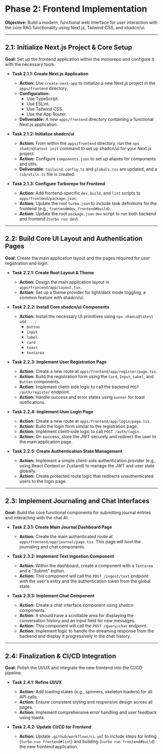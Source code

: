 # Phase 2: Frontend Implementation

**Objective:** Build a modern, functional web interface for user interaction with the core RAG functionality using Next.js, Tailwind CSS, and shadcn/ui.

---

## 2.1: Initialize Next.js Project & Core Setup

**Goal:** Set up the frontend application within the monorepo and configure it with the necessary tools.

- **Task 2.1.1: Create Next.js Application**

  - **Action:** Use `create-next-app` to initialize a new Next.js project in the `apps/frontend` directory.
  - **Configuration:**
    - Use TypeScript.
    - Use ESLint.
    - Use Tailwind CSS.
    - Use the App Router.
  - **Deliverable:** A new `apps/frontend` directory containing a functional Next.js application.

- **Task 2.1.2: Initialize shadcn/ui**

  - **Action:** From within the `apps/frontend` directory, run the `npx shadcn@latest init` command to set up shadcn/ui for your Next.js project.
  - **Action:** Configure `components.json` to set up aliases for components and utils.
  - **Deliverable:** `tailwind.config.ts` and `globals.css` are updated, and a `lib/utils.ts` file is created.

- **Task 2.1.3: Configure Turborepo for Frontend**
  - **Action:** Add frontend-specific `dev`, `build`, and `lint` scripts to `apps/frontend/package.json`.
  - **Action:** Update the root `turbo.json` to include task definitions for the frontend (e.g., `frontend#dev`, `frontend#build`).
  - **Action:** Update the root `package.json` `dev` script to run both backend and frontend (`turbo run dev`).

---

## 2.2: Build Core UI Layout and Authentication Pages

**Goal:** Create the main application layout and the pages required for user registration and login.

- **Task 2.2.1: Create Root Layout & Theme**

  - **Action:** Design the main application layout in `apps/frontend/app/layout.tsx`.
  - **Action:** Set up a theme provider for light/dark mode toggling, a common feature with shadcn/ui.

- **Task 2.2.2: Install Core shadcn/ui Components**

  - **Action:** Install the necessary UI primitives using `npx shadcn@latest add ...`:
    - `button`
    - `input`
    - `label`
    - `card`
    - `toast`
    - `textarea`

- **Task 2.2.3: Implement User Registration Page**

  - **Action:** Create a new route at `apps/frontend/app/register/page.tsx`.
  - **Action:** Build the registration form using the `Card`, `Input`, `Label`, and `Button` components.
  - **Action:** Implement client-side logic to call the backend `POST /auth/register` endpoint.
  - **Action:** Handle success and error states using `sonner` for toast notifications.

- **Task 2.2.4: Implement User Login Page**

  - **Action:** Create a new route at `apps/frontend/app/login/page.tsx`.
  - **Action:** Build the login form similar to the registration page.
  - **Action:** Implement client-side logic to call `POST /auth/login`.
  - **Action:** On success, store the JWT securely and redirect the user to the main application page.

- **Task 2.2.5: Create Authentication State Management**
  - **Action:** Implement a simple client-side authentication provider (e.g., using React Context or Zustand) to manage the JWT and user state globally.
  - **Action:** Create protected route logic that redirects unauthenticated users to the login page.

---

## 2.3: Implement Journaling and Chat Interfaces

**Goal:** Build the core functional components for submitting journal entries and interacting with the chat AI.

- **Task 2.3.1: Create Main Journal Dashboard Page**

  - **Action:** Create the main authenticated route at `apps/frontend/app/journal/page.tsx`. This page will host the journaling and chat components.

- **Task 2.3.2: Implement Text Ingestion Component**

  - **Action:** Within the dashboard, create a component with a `Textarea` and a "Submit" button.
  - **Action:** This component will call the `POST /ingest/text` endpoint with the user's entry and the authentication token from the global state.

- **Task 2.3.3: Implement Chat Component**
  - **Action:** Create a chat interface component using shadcn components.
  - **Action:** It should have a scrollable area for displaying the conversation history and an input field for new messages.
  - **Action:** This component will call the `POST /query/chat` endpoint.
  - **Action:** Implement logic to handle the streaming response from the backend and display it progressively in the chat history.

---

## 2.4: Finalization & CI/CD Integration

**Goal:** Polish the UI/UX and integrate the new frontend into the CI/CD pipeline.

- **Task 2.4.1: Refine UI/UX**

  - **Action:** Add loading states (e.g., spinners, skeleton loaders) for all API calls.
  - **Action:** Ensure consistent styling and responsive design across all pages.
  - **Action:** Implement comprehensive error handling and user feedback using toasts.

- **Task 2.4.2: Update CI/CD for Frontend**
  - **Action:** Update `.github/workflows/ci.yml` to include steps for linting (`turbo run frontend#lint`) and building (`turbo run frontend#build`) the new frontend application.
